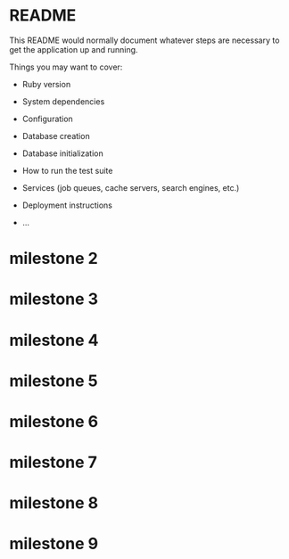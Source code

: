 # README

This README would normally document whatever steps are necessary to get the
application up and running.

Things you may want to cover:

* Ruby version

* System dependencies

* Configuration

* Database creation

* Database initialization

* How to run the test suite

* Services (job queues, cache servers, search engines, etc.)

* Deployment instructions

* ...
# milestone 2
# milestone 3
# milestone 4
# milestone 5
# milestone 6
# milestone 7
# milestone 8
# milestone 9

